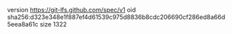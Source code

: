 version https://git-lfs.github.com/spec/v1
oid sha256:d323e348e1f887ef4d61539c975d8836b8cdc206690cf286ed8a66d5eea8a61c
size 1322
